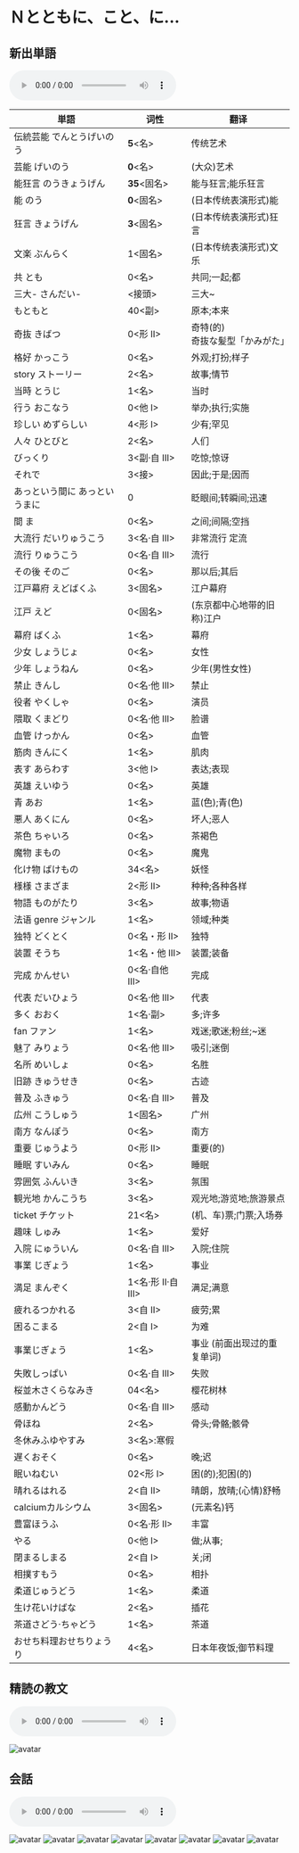 # Ｎとともに、こと、に...

## 新出単語

<vue-plyr>
  <audio controls crossorigin playsinline loop>
    <source src="../audio/11-3-たんご.mp3" type="audio/mp3" />
  </audio>
 </vue-plyr>

| 単語                                           | 词性               | 翻译                                  |
| ---------------------------------------------- | ------------------ | ------------------------------------- |
| 伝統芸能 <JpWord>でんとうげいのう</JpWord>     | **5**<名>          | 传统艺术                              |
| 芸能<JpWord> げいのう</JpWord>                 | **0**<名>          | (大众)艺术                            |
| 能狂言 <JpWord>のうきょうげん</JpWord>         | **35**<固名>       | 能与狂言;能乐狂言                     |
| 能<JpWord> のう </JpWord>                      | **0**<固名>        | (日本传统表演形式)能                  |
| 狂言 <JpWord>きょうげん </JpWord>              | **3**<固名>        | (日本传统表演形式)狂言                |
| 文楽 <JpWord>ぶんらく </JpWord>                | 1<固名>            | (日本传统表演形式)文乐                |
| 共 <JpWord>とも </JpWord>                      | 0<名>              | 共同;一起;都                          |
| 三大- <JpWord>さんだい- </JpWord>              | <接頭>             | 三大~                                 |
| <JpWord>もともと </JpWord>                     | 40<副>             | 原本;本来                             |
| 奇抜 <JpWord>きばつ </JpWord>                  | 0<形 II>           | 奇特(的)<br> 奇抜な髪型「かみがた」   |
| 格好 <JpWord>かっこう </JpWord>                | 0<名>              | 外观;打扮;样子                        |
| story <JpWord>ストーリー </JpWord>             | 2<名>              | 故事;情节                             |
| 当時 <JpWord>とうじ </JpWord>                  | 1<名>              | 当时                                  |
| 行う <JpWord>おこなう </JpWord>                | 0<他 I>            | 举办;执行;实施                        |
| 珍しい <JpWord>めずらしい </JpWord>            | 4<形 I>            | 少有;罕见                             |
| 人々<JpWord> ひとびと </JpWord>                | 2<名>              | 人们                                  |
| <JpWord>びっくり </JpWord>                     | 3<副·自 III>       | 吃惊;惊讶                             |
| <JpWord>それで </JpWord>                       | 3<接>              | 因此;于是;因而                        |
| あっという間に <JpWord>あっというまに</JpWord> | 0                  | 眨眼间;转瞬间;迅速                    |
| 間 <JpWord>ま </JpWord>                        | 0<名>              | 之间;间隔;空挡                        |
| 大流行 <JpWord>だいりゅうこう</JpWord>         | 3<名·自 III>       | 非常流行 定流                         |
| 流行<JpWord> りゅうこう </JpWord>              | 0<名·自 III>       | 流行                                  |
| その後 <JpWord>そのご </JpWord>                | 0<名>              | 那以后;其后                           |
| 江戸幕府 <JpWord>えどばくふ </JpWord>          | 3<固名>            | 江户幕府                              |
| 江戸 <JpWord>えど </JpWord>                    | 0<固名>            | (东京都中心地带的旧称)江户            |
| 幕府<JpWord> ばくふ </JpWord>                  | 1<名>              | 幕府                                  |
| 少女 <JpWord>しょうじょ </JpWord>              | 0<名>              | 女性                                  |
| 少年 <JpWord>しょうねん</JpWord>               | 0<名>              | 少年(男性女性)                        |
| 禁止 <JpWord>きんし </JpWord>                  | 0<名·他 III>       | 禁止                                  |
| 役者 <JpWord>やくしゃ </JpWord>                | 0<名>              | 演员                                  |
| 隈取 <JpWord>くまどり </JpWord>                | 0<名·他 III>       | 脸谱                                  |
| 血管 <JpWord>けっかん </JpWord>                | 0<名>              | 血管                                  |
| 筋肉 <JpWord>きんにく </JpWord>                | 1<名>              | 肌肉                                  |
| 表す <JpWord>あらわす </JpWord>                | 3<他 I>            | 表达;表现                             |
| 英雄 <JpWord>えいゆう</JpWord>                 | 0<名>              | 英雄                                  |
| 青 <JpWord>あお </JpWord>                      | 1<名>              | 蓝(色);青(色)                         |
| 悪人 <JpWord>あくにん </JpWord>                | 0<名>              | 坏人;恶人                             |
| 茶色 <JpWord>ちゃいろ </JpWord>                | 0<名>              | 茶褐色                                |
| 魔物 <JpWord>まもの </JpWord>                  | 0<名>              | 魔鬼                                  |
| 化け物 <JpWord>ばけもの </JpWord>              | 34<名>             | 妖怪                                  |
| 様様 <JpWord>さまざま </JpWord>                | 2<形 II>           | 种种;各种各样                         |
| 物語 <JpWord>ものがたり </JpWord>              | 3<名>              | 故事;物语                             |
| 法语 genre <JpWord>ジャンル </JpWord>          | 1<名>              | 领域;种类                             |
| 独特 <JpWord>どくとく </JpWord>                | 0<名・形 II>       | 独特                                  |
| 装置 <JpWord>そうち </JpWord>                  | 1<名・他 III>      | 装置;装备                             |
| 完成 <JpWord>かんせい </JpWord>                | 0<名·自他 III>     | 完成                                  |
| 代表 <JpWord>だいひょう </JpWord>              | 0<名·他 III>       | 代表                                  |
| 多く <JpWord>おおく </JpWord>                  | 1<名·副>           | 多;许多                               |
| fan <JpWord>ファン </JpWord>                   | 1<名>              | 戏迷;歌迷;粉丝;~迷                    |
| 魅了 <JpWord>みりょう </JpWord>                | 0<名·他 III>       | 吸引;迷倒                             |
| 名所 <JpWord>めいしょ </JpWord>                | 0<名>              | 名胜                                  |
| 旧跡 <JpWord>きゅうせき </JpWord>              | 0<名>              | 古迹                                  |
| 普及 <JpWord>ふきゅう </JpWord>                | 0<名·自 III>       | 普及                                  |
| 広州 <JpWord>こうしゅう </JpWord>              | 1<固名>            | 广州                                  |
| 南方 <JpWord>なんぽう </JpWord>                | 0<名>              | 南方                                  |
| 重要 <JpWord>じゅうよう </JpWord>              | 0<形 II>           | 重要(的)                              |
| 睡眠 <JpWord>すいみん </JpWord>                | 0<名>              | 睡眠                                  |
| 雰囲気 <JpWord>ふんいき </JpWord>              | 3<名>              | 氛围                                  |
| 観光地 <JpWord>かんこうち </JpWord>            | 3<名>              | 观光地;游览地;旅游景点                |
| ticket <JpWord>チケット </JpWord>              | 21<名>             | (机、车)票;门票;入场券                |
| 趣味 <JpWord>しゅみ </JpWord>                  | 1<名>              | 爱好                                  |
| 入院 <JpWord>にゅういん</JpWord>               | 0<名·自 III>       | 入院;住院                             |
| 事業 <JpWord>じぎょう </JpWord>                | 1<名>              | 事业                                  |
| 満足 <JpWord>まんぞく </JpWord>                | 1<名·形 II·自 III> | 满足;满意                             |
| 疲れる<JpWord>つかれる</JpWord>                | 3<自 II>           | 疲劳;累                               |
| 困る<JpWord>こまる</JpWord>                    | 2<自 I>            | 为难                                  |
| 事業<JpWord>じぎょう</JpWord>                  | 1<名>              | 事业 (前面出现过的重复单词)           |
| 失敗<JpWord>しっぱい</JpWord>                  | 0<名·自 III>       | 失败                                  |
| 桜並木<JpWord>さくらなみき</JpWord>            | 04<名>             | 樱花树林                              |
| 感動<JpWord>かんどう</JpWord>                  | 0<名·自 III>       | 感动                                  |
| 骨<JpWord>ほね</JpWord>                        | 2<名>              | 骨头;骨骼;骸骨                        |
| 冬休み<JpWord>ふゆやすみ</JpWord>              | 3<名>:寒假         |
| 遅く<JpWord>おそく</JpWord>                    | 0<名>              | 晚;迟                                 |
| 眠い<JpWord>ねむい</JpWord>                    | 02<形 I>           | 困(的);犯困(的)                       |
| 晴れる<JpWord>はれる</JpWord>                  | 2<自 II>           | 晴朗，放晴;(心情)舒畅                 |
| calcium<JpWord>カルシウム</JpWord>             | 3<固名>            | (元素名)钙                            |
| 豊富<JpWord>ほうふ</JpWord>                    | 0<名·形 II>        | 丰富                                  |
| <JpWord>やる </JpWord>                         | 0<他 I>            | 做;从事;                              |
| 閉まる<JpWord>しまる</JpWord>                  | 2<自 I>            | 关;闭                                 |
| 相撲<JpWord>すもう</JpWord>                    | 0<名>              | 相扑                                  |
| 柔道<JpWord>じゅうどう</JpWord>                | 1<名>              | 柔道                                  |
| 生け花<JpWord>いけばな</JpWord>                | 2<名>              | 插花                                  |
| 茶道<JpWord>さどう·ちゃどう</JpWord>           | 1<名>              | 茶道                                  |
| おせち料理<JpWord>おせちりょうり</JpWord>      | 4<名>              | 日本年夜饭;御节料理                   |

## 精読の教文

<vue-plyr>
  <audio controls crossorigin playsinline loop>
    <source src="../audio/11-2-2.mp3" type="audio/mp3" />
  </audio>
 </vue-plyr>

![avatar](../images/11-2-2.png)

## 会話

<vue-plyr>
  <audio controls crossorigin playsinline loop>
    <source src="../audio/11-2-かいわ.mp3" type="audio/mp3" />
  </audio>
 </vue-plyr>

![avatar](../images/11-2-かいわ-1.png)
![avatar](../images/11-2-かいわ-2.png)
![avatar](../images/11-2-かいわ-3.png)
![avatar](../images/11-2-かいわ-4.png)
![avatar](../images/11-2-かいわ-5.png)
![avatar](../images/11-2-かいわ-6.png)
![avatar](../images/11-2-かいわ-7.png)
![avatar](../images/11-2-かいわ-8.png)
